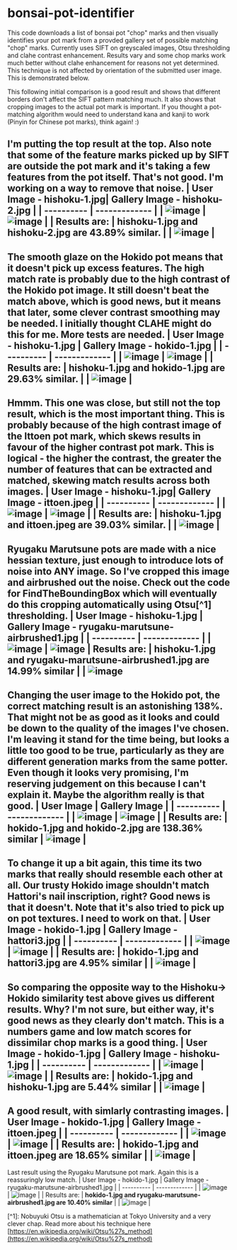 # bonsai-pot-identifier
This code downloads a list of bonsai pot "chop" marks and then visually identifies your pot mark from a provded gallery set of possible matching "chop" marks. Currently uses SIFT on greyscaled images, Otsu thresholding and clahe contrast enhancement. Results vary and some chop marks work much better without clahe enhancement for reasons not yet determined. This technique is not affected by orientation of the submitted user image. This is demonstrated below.

This following initial comparison is a good result and shows that different borders don't affect the SIFT pattern matching much. It also shows that cropping images to the actual pot mark is important. If you thought a pot-matching algorithm would need to understand kana and kanji to work (Pinyin for Chinese pot marks), think again! :)

I'm putting the top result at the top. Also note that some of the feature marks picked up by SIFT are outside the pot mark and it's taking a few features from the pot itself. That's not good. I'm working on a way to remove that noise.
| User Image - hishoku-1.jpg| Gallery Image - hishoku-2.jpg |
| ---------- | ------------- |
| ![image](https://github.com/mandeldebugger/bonsai-pot-identifier/assets/2265446/9e8ad47a-33e7-4732-8d60-b8265355abd0) | ![image](https://github.com/mandeldebugger/bonsai-pot-identifier/assets/2265446/d812b852-44b8-4898-9293-29e9cc219cfb) |
| Results are: | **hishoku-1.jpg and hishoku-2.jpg are 43.89% similar**. |
| ![image](https://github.com/mandeldebugger/bonsai-pot-identifier/assets/2265446/a90b54ee-0008-464b-9115-c5f36dda4252) |
------------------------------

The smooth glaze on the Hokido pot means that it doesn't pick up excess features. The high match rate is probably due to the high contrast of the Hokido pot image. It still doesn't beat the match above, which is good news, but it means that later, some clever contrast smoothing may be needed. I initially thought CLAHE might do this for me. More tests are needed.
| User Image - hishoku-1.jpg | Gallery Image - hokido-1.jpg |
| ---------- | ------------- |
| ![image](https://github.com/mandeldebugger/bonsai-pot-identifier/assets/2265446/9e8ad47a-33e7-4732-8d60-b8265355abd0) | ![image](https://github.com/mandeldebugger/bonsai-pot-identifier/assets/2265446/881b5a41-7ebc-4925-b558-aab9b1db0f7e) |
| Results are: | **hishoku-1.jpg and hokido-1.jpg are 29.63% similar**. |
| ![image](https://github.com/mandeldebugger/bonsai-pot-identifier/assets/2265446/05f88708-1ead-4e7f-bc1e-649bf8345a8a) |
------------------------------

Hmmm. This one was close, but still not the top result, which is the most important thing. This is probably because of the high contrast image of the Ittoen pot mark, which skews results in favour of the higher contrast pot mark. This is logical - the higher the contrast, the greater the number of features that can be extracted and matched, skewing match results across both images.
| User Image - hishoku-1.jpg| Gallery Image - ittoen.jpeg |
| ---------- | ------------- |
| ![image](https://github.com/mandeldebugger/bonsai-pot-identifier/assets/2265446/9e8ad47a-33e7-4732-8d60-b8265355abd0) | ![image](https://github.com/mandeldebugger/bonsai-pot-identifier/assets/2265446/2ea01962-5216-4860-a8ca-2f79bb6fea7a) |
| Results are: | **hishoku-1.jpg and ittoen.jpeg are 39.03% similar**. |
| ![image](https://github.com/mandeldebugger/bonsai-pot-identifier/assets/2265446/0688acc6-42ad-47de-aea3-73f2b5cc7155) |
------------------------------

Ryugaku Marutsune pots are made with a nice hessian texture, just enough to introduce lots of noise into ANY image. So I've cropped this image and airbrushed out the noise. Check out the code for FindTheBoundingBox which will eventually do this cropping automatically using Otsu[^1] thresholding. 
| User Image - hishoku-1.jpg | Gallery Image - ryugaku-marutsune-airbrushed1.jpg |
| ---------- | ------------- |
| ![image](https://github.com/mandeldebugger/bonsai-pot-identifier/assets/2265446/9e8ad47a-33e7-4732-8d60-b8265355abd0) | ![image](https://github.com/mandeldebugger/bonsai-pot-identifier/assets/2265446/d9e61f44-b4c7-414a-8c3c-135118d0693a)
| Results are: | hishoku-1.jpg and ryugaku-marutsune-airbrushed1.jpg are **14.99% similar** |
| ![image](https://github.com/mandeldebugger/bonsai-pot-identifier/assets/2265446/be95ef00-add1-4378-a28d-2b655369d1e1)
------------------------------

Changing the user image to the Hokido pot, the correct matching result is an astonishing 138%. That might not be as good as it looks and could be down to the quality of the images I've chosen. I'm leaving it stand for the time being, but looks a little too good to be true, particularly as they are different generation marks from the same potter. Even though it looks very promising, I'm reserving judgement on this because I can't explain it. Maybe the algorithm really is that good.
| User Image | Gallery Image |
| ---------- | ------------- |
| ![image](https://github.com/mandeldebugger/bonsai-pot-identifier/assets/2265446/055ca81a-3e30-404d-a444-a60ddfa36777) | ![image](https://github.com/mandeldebugger/bonsai-pot-identifier/assets/2265446/919434f9-7303-404b-ae28-89f6e80976ed) |
| Results are: | hokido-1.jpg and hokido-2.jpg are **138.36% similar**
| ![image](https://github.com/mandeldebugger/bonsai-pot-identifier/assets/2265446/0d119d32-7884-4453-b899-b2f9c6610e3e) |
------------------------------

To change it up a bit again, this time its two marks that really should resemble each other at all. Our trusty Hokido image shouldn't match Hattori's nail inscription, right? Good news is that it doesn't. Note that it's also tried to pick up on pot textures. I need to work on that.
| User Image - hokido-1.jpg | Gallery Image - hattori3.jpg |
| ---------- | ------------- |
| ![image](https://github.com/mandeldebugger/bonsai-pot-identifier/assets/2265446/055ca81a-3e30-404d-a444-a60ddfa36777) | ![image](https://github.com/mandeldebugger/bonsai-pot-identifier/assets/2265446/25d67394-1852-4d66-a8e4-bb4ebe17bd6e) |
| Results are: | **hokido-1.jpg and hattori3.jpg are 4.95% similar** |
| ![image](https://github.com/mandeldebugger/bonsai-pot-identifier/assets/2265446/46d9a325-a536-4023-97d6-961d851b968b) |
------------------------------

So comparing the opposite way to the Hishoku-> Hokido similarity test above gives us different results. Why? I'm not sure, but either way, it's good news as they clearly don't match. This is a numbers game and low match scores for dissimilar chop marks is a good thing.
| User Image - hokido-1.jpg | Gallery Image - hishoku-1.jpg |
| ---------- | ------------- |
| ![image](https://github.com/mandeldebugger/bonsai-pot-identifier/assets/2265446/055ca81a-3e30-404d-a444-a60ddfa36777) | ![image](https://github.com/mandeldebugger/bonsai-pot-identifier/assets/2265446/9e8ad47a-33e7-4732-8d60-b8265355abd0) |
| Results are: | **hokido-1.jpg and hishoku-1.jpg are 5.44% similar** |
| ![image](https://github.com/mandeldebugger/bonsai-pot-identifier/assets/2265446/6e0b1e43-5ab0-41e1-8ba4-ae351de394a3) |
------------------------------

A good result, with simlarly contrasting images.
| User Image - hokido-1.jpg | Gallery Image - ittoen.jpeg |
| ---------- | ------------- |
| ![image](https://github.com/mandeldebugger/bonsai-pot-identifier/assets/2265446/055ca81a-3e30-404d-a444-a60ddfa36777) | ![image](https://github.com/mandeldebugger/bonsai-pot-identifier/assets/2265446/2ea01962-5216-4860-a8ca-2f79bb6fea7a) |
| Results are: | **hokido-1.jpg and ittoen.jpeg are 18.65% similar** |
| ![image](https://github.com/mandeldebugger/bonsai-pot-identifier/assets/2265446/54bfef47-d6ea-433b-9d96-093abd742d6b) | 
------------------------------

Last result using the Ryugaku Marutsune pot mark. Again this is a reassuringly low match.
| User Image - hokido-1.jpg | Gallery Image - ryugaku-marutsune-airbrushed1.jpg |
| ---------- | ------------- |
| ![image](https://github.com/mandeldebugger/bonsai-pot-identifier/assets/2265446/055ca81a-3e30-404d-a444-a60ddfa36777) | ![image](https://github.com/mandeldebugger/bonsai-pot-identifier/assets/2265446/0d319f1d-8dd1-40a7-938c-437bde0f646f) |
| Results are: | **hokido-1.jpg and ryugaku-marutsune-airbrushed1.jpg are 10.40% similar** |
| ![image](https://github.com/mandeldebugger/bonsai-pot-identifier/assets/2265446/7101a154-4526-4468-8358-9e5f86864ffb) |




​[^1]: Nobuyuki Otsu is a mathematician at Tokyo University and a very clever chap. Read more about his technique here [https://en.wikipedia.org/wiki/Otsu%27s_method](https://en.wikipedia.org/wiki/Otsu%27s_method)

